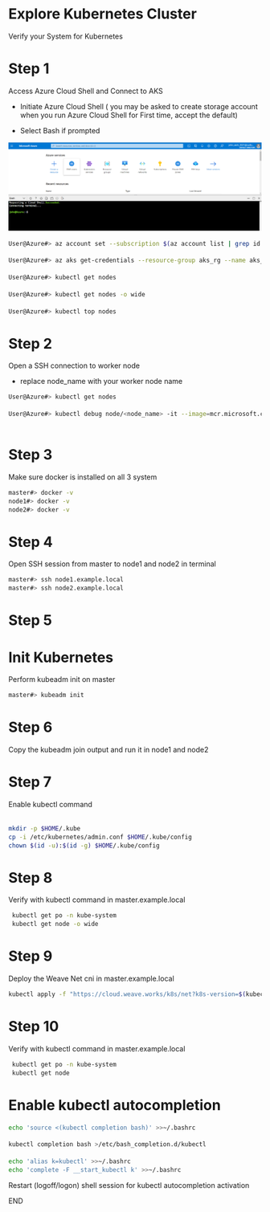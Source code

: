 #  Explore Kubernetes Cluster 


Verify your System for Kubernetes
# Step 1 

Access Azure Cloud Shell and Connect to AKS

- Initiate Azure Cloud Shell ( you may be asked to create storage account when you run Azure Cloud Shell for First time, accept the default)

- Select Bash if prompted 

![picture 1](../../images/1ccba30eda4a59d6473e7ccd94e63f0901c6aed775e74445fcc3910aa23f7955.png)  


```sh
User@Azure#> az account set --subscription $(az account list | grep id | awk '{print $2}'  | sed 's/"//g' | sed 's/,//g')

User@Azure#> az aks get-credentials --resource-group aks_rg --name aks_lab

User@Azure#> kubectl get nodes 

User@Azure#> kubectl get nodes -o wide

User@Azure#> kubectl top nodes
```

# Step 2 

Open a SSH connection to worker node
 - replace node_name with your worker node name 
```sh
User@Azure#> kubectl get nodes 

User@Azure#> kubectl debug node/<node_name> -it --image=mcr.microsoft.com/aks/fundamental/base-ubuntu:v0.0.11
 
```

# Step 3 

Make sure docker is installed on all 3 system 
```sh
master#> docker -v 
node1#> docker -v 
node2#> docker -v 
```

# Step 4 

Open SSH session from master to node1 and node2 in terminal 
```sh
master#> ssh node1.example.local 
master#> ssh node2.example.local 
```

# Step 5
# Init Kubernetes <br>
Perform kubeadm init on master <br>

```sh
master#> kubeadm init 
```

# Step 6
Copy the kubeadm join output and run it in node1 and node2 


# Step 7
Enable kubectl command  
```sh

mkdir -p $HOME/.kube
cp -i /etc/kubernetes/admin.conf $HOME/.kube/config
chown $(id -u):$(id -g) $HOME/.kube/config
```

# Step 8 
Verify with kubectl command in master.example.local 
```sh
 kubectl get po -n kube-system
 kubectl get node -o wide 
```

# Step 9 
Deploy the Weave Net cni in master.example.local
 
```sh
kubectl apply -f "https://cloud.weave.works/k8s/net?k8s-version=$(kubectl version | base64 | tr -d '\n')"
```

# Step 10 
Verify with kubectl command in master.example.local 
```sh
 kubectl get po -n kube-system
 kubectl get node
```

# Enable kubectl autocompletion 
```sh
echo 'source <(kubectl completion bash)' >>~/.bashrc

kubectl completion bash >/etc/bash_completion.d/kubectl

echo 'alias k=kubectl' >>~/.bashrc
echo 'complete -F __start_kubectl k' >>~/.bashrc
```
Restart (logoff/logon) shell session for kubectl autocompletion activation 

END